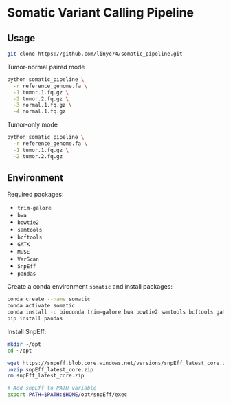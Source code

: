 # Somatic Variant Calling Pipeline

## Usage

```bash
git clone https://github.com/linyc74/somatic_pipeline.git
```

Tumor-normal paired mode

```bash
python somatic_pipeline \
  -r reference_genome.fa \
  -1 tumor.1.fq.gz \
  -2 tumor.2.fq.gz \
  -3 normal.1.fq.gz \
  -4 normal.1.fq.gz
```

Tumor-only mode

```bash
python somatic_pipeline \
  -r reference_genome.fa \
  -1 tumor.1.fq.gz \
  -2 tumor.2.fq.gz
```

## Environment

Required packages:
- `trim-galore`
- `bwa`
- `bowtie2`
- `samtools`
- `bcftools`
- `GATK`
- `MuSE`
- `VarScan`
- `SnpEff`
- `pandas`

Create a conda environment `somatic` and install packages:

```bash
conda create --name somatic
conda activate somatic
conda install -c bioconda trim-galore bwa bowtie2 samtools bcftools gatk4 muse varscan
pip install pandas
```

Install SnpEff:

```bash
mkdir ~/opt
cd ~/opt

wget https://snpeff.blob.core.windows.net/versions/snpEff_latest_core.zip
unzip snpEff_latest_core.zip
rm snpEff_latest_core.zip

# Add snpEff to PATH variable
export PATH=$PATH:$HOME/opt/snpEff/exec
```
